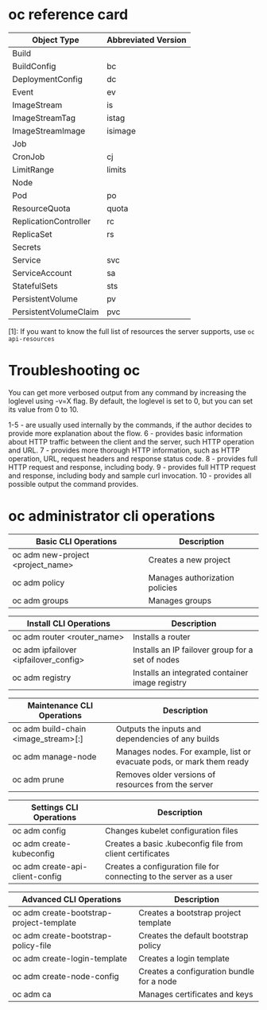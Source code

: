 # oc reference card

| Object Type           | Abbreviated Version |
|-----------------------|---------------------|
| Build                 |                     |
| BuildConfig           | bc                  |
| DeploymentConfig      | dc                  |
| Event                 | ev                  |
| ImageStream           | is                  |
| ImageStreamTag        | istag               |
| ImageStreamImage      | isimage             |
| Job                   |                     |
| CronJob               | cj                  |
| LimitRange            | limits              |
| Node                  |                     |
| Pod                   | po                  |
| ResourceQuota         | quota               |
| ReplicationController | rc                  |
| ReplicaSet            | rs                  |
| Secrets               |                     |
| Service               | svc                 |
| ServiceAccount        | sa                  |
| StatefulSets          | sts                 |
| PersistentVolume      | pv                  |
| PersistentVolumeClaim | pvc                 |

[1]: If you want to know the full list of resources the server supports, use `oc api-resources`

# Troubleshooting oc

You can get more verbosed output from any command by increasing the loglevel
using -v=X flag. By default, the loglevel is set to 0, but you can set its value
from 0 to 10.

1-5 - are usually used internally by the commands, if the author decides to provide more explanation about the flow.
  6 - provides basic information about HTTP traffic between the client and the server, such HTTP operation and URL.
  7 - provides more thorough HTTP information, such as HTTP operation, URL, request headers and response status code.
  8 - provides full HTTP request and response, including body.
  9 - provides full HTTP request and response, including body and sample curl invocation.
 10 - provides all possible output the command provides.

# oc administrator cli operations

| Basic CLI Operations              | Description                    |
| ---                               | ---                            |
| oc adm new-project <project_name> | Creates a new project          |
| oc adm policy                     | Manages authorization policies |
| oc adm groups                     | Manages groups                 |

| Install CLI Operations                | Description                                      |
| ---                                   | ---                                              |
| oc adm router <router_name>           | Installs a router                                |
| oc adm ipfailover <ipfailover_config> | Installs an IP failover group for a set of nodes |
| oc adm registry                       | Installs an integrated container image registry  |

| Maintenance CLI Operations                | Description                                                           |
| ---                                       | ---                                                                   |
| oc adm build-chain <image_stream>[:<tag>] | Outputs the inputs and dependencies of any builds                     |
| oc adm manage-node                        | Manages nodes. For example, list or evacuate pods, or mark them ready |
| oc adm prune                              | Removes older versions of resources from the server                   |

| Settings CLI Operations         | Description                                                         |
| ---                             | ---                                                                 |
| oc adm config <subcommand>      | Changes kubelet configuration files                                 |
| oc adm create-kubeconfig        | Creates a basic .kubeconfig file from client certificates           |
| oc adm create-api-client-config | Creates a configuration file for connecting to the server as a user |

| Advanced CLI Operations                  | Description                               |
| ---                                      | ---                                       |
| oc adm create-bootstrap-project-template | Creates a bootstrap project template      |
| oc adm create-bootstrap-policy-file      | Creates the default bootstrap policy      |
| oc adm create-login-template             | Creates a login template                  |
| oc adm create-node-config                | Creates a configuration bundle for a node |
| oc adm ca                                | Manages certificates and keys             |
